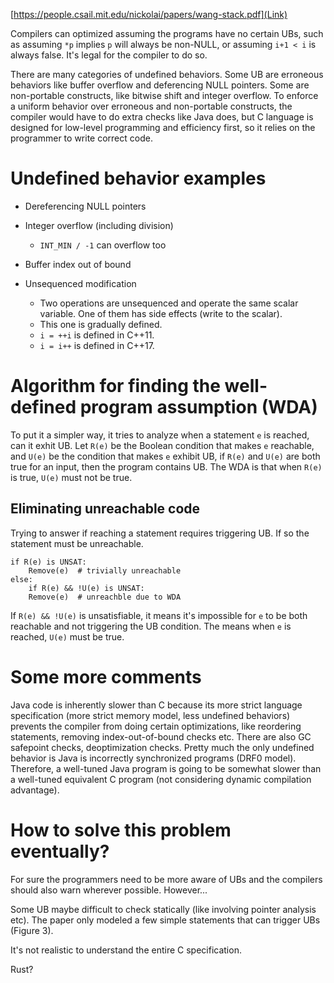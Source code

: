 [https://people.csail.mit.edu/nickolai/papers/wang-stack.pdf](Link)

Compilers can optimized assuming the programs have no certain UBs, such as assuming `*p` implies `p` will always be non-NULL, or assuming `i+1 < i` is always false. It's legal for the compiler to do so.

There are many categories of undefined behaviors. Some UB are erroneous behaviors like buffer overflow and deferencing NULL pointers. Some are non-portable constructs, like bitwise shift and integer overflow. To enforce a uniform behavior over erroneous and non-portable constructs, the compiler would have to do extra checks like Java does, but C language is designed for low-level programming and efficiency first, so it relies on the programmer to write correct code.

# Undefined behavior examples

- Dereferencing NULL pointers

- Integer overflow (including division)
  - `INT_MIN / -1` can overflow too

- Buffer index out of bound

- Unsequenced modification
  - Two operations are unsequenced and operate the same scalar variable. One of them has side effects (write to the scalar). 
  - This one is gradually defined.
  - `i = ++i` is defined in C++11.
  - `i = i++` is defined in C++17.

# Algorithm for finding the well-defined program assumption (WDA)
To put it a simpler way, it tries to analyze when a statement `e` is reached, can it exhit UB. Let `R(e)` be the Boolean condition that makes `e` reachable, and `U(e)` be the condition that makes `e` exhibit UB, if `R(e)` and `U(e)` are both true for an input, then the program contains UB. The WDA is that when `R(e)` is true, `U(e)` must not be true. 

## Eliminating unreachable code
Trying to answer if reaching a statement requires triggering UB. If so the statement must be unreachable.
```
if R(e) is UNSAT:
	Remove(e)  # trivially unreachable
else:
	if R(e) && !U(e) is UNSAT:
	Remove(e)  # unreachble due to WDA
```

If `R(e) && !U(e)` is unsatisfiable, it means it's impossible for `e` to be both reachable and not triggering the UB condition. The means when `e` is reached, `U(e)` must be true.

# Some more comments
Java code is inherently slower than C because its more strict language specification (more strict memory model, less undefined behaviors) prevents the compiler from doing certain optimizations, like reordering statements, removing index-out-of-bound checks etc. There are also GC safepoint checks, deoptimization checks. Pretty much the only undefined behavior is Java is incorrectly synchronized programs (DRF0 model). Therefore, a well-tuned Java program is going to be somewhat slower than a well-tuned equivalent C program (not considering dynamic compilation advantage).

# How to solve this problem eventually?
For sure the programmers need to be more aware of UBs and the compilers should also warn wherever possible. However...

Some UB maybe difficult to check statically (like involving pointer analysis etc). The paper only modeled a few simple statements that can trigger UBs (Figure 3).

It's not realistic to understand the entire C specification.

Rust?
